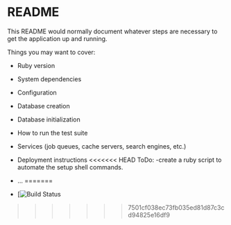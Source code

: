 # README

This README would normally document whatever steps are necessary to get the
application up and running.

Things you may want to cover:

* Ruby version

* System dependencies

* Configuration

* Database creation

* Database initialization

* How to run the test suite

* Services (job queues, cache servers, search engines, etc.)

* Deployment instructions
<<<<<<< HEAD
  ToDo:
    -create a ruby script to automate the setup shell commands.
* ...
=======

* [![Build Status](https://codeship.com/projects/9f631d00-7d77-0136-6bc8-4eb24753254f/status?branch=master)

>>>>>>> 7501cf038ec73fb035ed81d87c3cd94825e16df9
